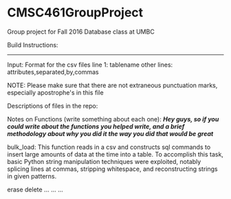 # CMSC461GroupProject
Group project for Fall 2016 Database class at UMBC

Build Instructions:

*********

Input:
Format for the csv files
line 1: tablename
other lines: attributes,separated,by,commas

NOTE: Please make sure that there are not extraneous punctuation marks, especially apostrophe's in this file

Descriptions of files in the repo:



Notes on Functions (write something about each one):
***Hey guys, so if you could write about the functions you helped write, and a brief methodology about why you did it the way you did that would be great***

bulk_load: This function reads in a csv and constructs sql commands to insert large amounts of data at the time into a table. To accomplish this task, basic Python string manipulation techniques were exploited, notably splicing lines at commas, stripping whitespace, and reconstructing strings in given patterns.

erase
delete
...
...
...
